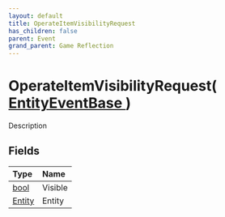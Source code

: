 ```yaml
---
layout: default
title: OperateItemVisibilityRequest
has_children: false
parent: Event
grand_parent: Game Reflection
---
```

# OperateItemVisibilityRequest( [ EntityEventBase ](/docs/game-reflection/events/entity_event_base) )
Description 

## Fields

| Type | Name |
|:-------------|:--------------|
| [bool](/docs/game-reflection/components/bool) | Visible |
| [Entity](/docs/game-reflection/classes/entity) | Entity |

